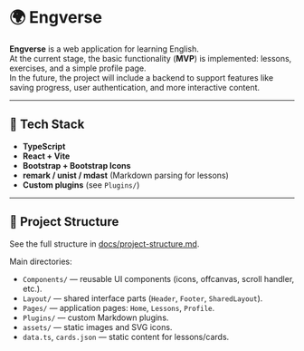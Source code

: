 # 🌍 Engverse

**Engverse** is a web application for learning English.  
At the current stage, the basic functionality (**MVP**) is implemented: lessons, exercises, and a simple profile page.  
In the future, the project will include a backend to support features like saving progress, user authentication, and more interactive content.

---

## 🚀 Tech Stack
- **TypeScript**
- **React + Vite**
- **Bootstrap + Bootstrap Icons**
- **remark / unist / mdast** (Markdown parsing for lessons)
- **Custom plugins** (see `Plugins/`)

---

## 📂 Project Structure
See the full structure in [docs/project-structure.md](./docs/project-structure.md).

Main directories:
- `Components/` — reusable UI components (icons, offcanvas, scroll handler, etc.).
- `Layout/` — shared interface parts (`Header`, `Footer`, `SharedLayout`).
- `Pages/` — application pages: `Home`, `Lessons`, `Profile`.
- `Plugins/` — custom Markdown plugins.
- `assets/` — static images and SVG icons.
- `data.ts`, `cards.json` — static content for lessons/cards.
